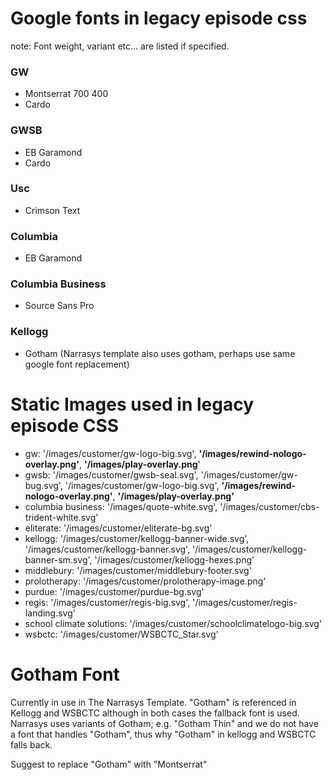 # Google fonts in legacy episode css
note: Font weight, variant etc... are listed if specified.
### GW
- Montserrat 700 400
- Cardo

### GWSB 
- EB Garamond
- Cardo

### Usc
- Crimson Text

### Columbia
- EB Garamond

### Columbia Business
- Source Sans Pro

### Kellogg
- Gotham (Narrasys template also uses gotham, perhaps use same google font replacement)

# Static Images used in legacy episode CSS

- gw: '/images/customer/gw-logo-big.svg', **'/images/rewind-nologo-overlay.png'**, **'/images/play-overlay.png**'
- gwsb: '/images/customer/gwsb-seal.svg', '/images/customer/gw-bug.svg', '/images/customer/gw-logo-big.svg', **'/images/rewind-nologo-overlay.png'**, **'/images/play-overlay.png'** 
- columbia business: '/images/quote-white.svg', '/images/customer/cbs-trident-white.svg'
- eliterate: '/images/customer/eliterate-bg.svg'
- kellogg: '/images/customer/kellogg-banner-wide.svg', '/images/customer/kellogg-banner.svg', '/images/customer/kellogg-banner-sm.svg', '/images/customer/kellogg-hexes.png'
- middlebury: '/images/customer/middlebury-footer.svg'
- prolotherapy: '/images/customer/prolotherapy-image.png'
- purdue: '/images/customer/purdue-bg.svg'
- regis: '/images/customer/regis-big.svg', '/images/customer/regis-landing.svg'
- school climate solutions: '/images/customer/schoolclimatelogo-big.svg'
- wsbctc: '/images/customer/WSBCTC_Star.svg'


# Gotham Font
Currently in use in The Narrasys Template. "Gotham" is referenced in Kellogg and WSBCTC although in both cases the 
fallback font is used. Narrasys uses variants of Gotham; e.g. "Gotham Thin" and we do not have a font that handles "Gotham",
thus why "Gotham" in kellogg and WSBCTC falls back.

Suggest to replace "Gotham" with "Montserrat"
